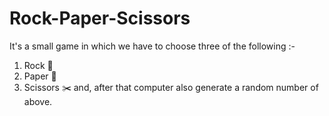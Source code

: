 # Rock-Paper-Scissors
It's a small game in which we have to choose three of the following :-
1. Rock 🥌
2. Paper 📰
3. Scissors ✂️
and, after that computer also generate a random number of above.
